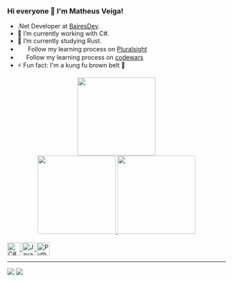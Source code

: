 ### Hi everyone 👋 I'm Matheus Veiga!

- .Net Developer at [BairesDev](https://www.linkedin.com/company/bairesdev).
- 🔭 I’m currently working with C#.
- 🌱 I’m currently studying Rust.
- <img height="16em" src="https://user-images.githubusercontent.com/23152024/171012451-868428bc-ce52-423f-8d67-2c9166e4a533.png"/>&nbsp; Follow my learning process on [Pluralsight](https://app.pluralsight.com/profile/matheus-veiga)
- <img height="16em" src="https://user-images.githubusercontent.com/23152024/172078175-ee152047-1bef-4fe9-bc4e-d8f90983feef.png"/> Follow my learning process on [codewars](https://www.codewars.com/users/matsennin)
- ⚡ Fun fact: I'm a kung fu brown belt 🥋
  
<div align="center">
  <img height="180em" src="https://github-profile-trophy.vercel.app/?username=matsennin" />
</div>

<div align="center">
  <a href="https://github.com/matsennin">
  <img height="180em" src="https://github-readme-stats.vercel.app/api?username=matsennin&show_icons=true&theme=dracula&include_all_commits=true&count_private=true" />
  <img height="180em" src="https://github-readme-stats.vercel.app/api/top-langs/?username=matsennin&layout=compact&langs_count=25&theme=dracula&hide=batchfile" />
</div>

<div style="display: inline_block"><br>
  <img align="center" alt="C#" height="30" src="https://user-images.githubusercontent.com/23152024/171009241-d4ad10c6-fc61-4fde-88b6-1f2672bee8a4.png" />
  <img align="center" alt="JavaScript" height="30" src="https://cdn.jsdelivr.net/gh/devicons/devicon/icons/javascript/javascript-original.svg" />
  <img align="center" alt="Python" height="30" src="https://user-images.githubusercontent.com/23152024/171010928-6404e3b9-f4df-48e8-b8af-dc9febd9007c.png" />
</div>

<hr />
  
<a href = "cavalcante.matheusveiga@gmail.com"><img src="https://img.shields.io/badge/-Gmail-%23333?style=for-the-badge&logo=gmail&logoColor=white" target="_blank"></a>
<a href="https://www.linkedin.com/in/matheus-cavalcante-veiga-b1b5258b" target="_blank"><img src="https://img.shields.io/badge/-LinkedIn-%230077B5?style=for-the-badge&logo=linkedin&logoColor=white" target="_blank"></a> 


<!--
**matsennin/matsennin** is a ✨ _special_ ✨ repository because its `README.md` (this file) appears on your GitHub profile.

Here are some ideas to get you started:

- 🔭 I’m currently working on ...
- 🌱 I’m currently learning ...
- 👯 I’m looking to collaborate on ...
- 🤔 I’m looking for help with ...
- 💬 Ask me about ...
- 📫 How to reach me: ...
- 😄 Pronouns: ...
- ⚡ Fun fact: ...
-->
